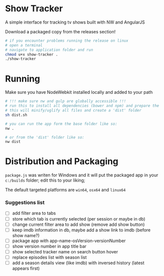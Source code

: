 # Show Tracker
A simple interface for tracking tv shows built with NW and AngularJS

Download a packaged copy from the releases section!

```sh
# if you encounter problems running the release on linux
# open a terminal
# navigate to application folder and run
chmod u+x show-tracker .
./show-tracker
```

# Running
Make sure you have NodeWebkit installed locally and added to your path
```sh
# !!! make sure nw and gulp are globally accessible !!!
# run this to install all dependencies (bower and npm) and prepare the app for packaging
# this will minify/uglify all files and create a 'dist' folder
sh dist.sh

# you can run the app form the base folder like so:
nw .

# or from the 'dist' folder like so:
nw dist
```

# Distribution and Packaging
`package.js` was writen for Windows and it will put the packaged app in your `c:/builds` folder; edit this to your liking;

The default targeted platforms are `win64`, `osx64` and `linux64`

### Suggestions list
* [ ] add filter area to tabs
* [ ] store which tab is currently selected (per session or maybe in db)
* [ ] change current filter area to add show (remove add show button)
* [ ] keep imdb information in db, maybe add a show link to imdb (before show name?)
* [ ] package app with app-name-osVersion-versionNumber
* [ ] show version number in app title bar
* [ ] show selected tracker name on search button hover
* [ ] replace episodes list with season list
* [ ] add a season details view (like imdb) with inversed history (latest appears first)